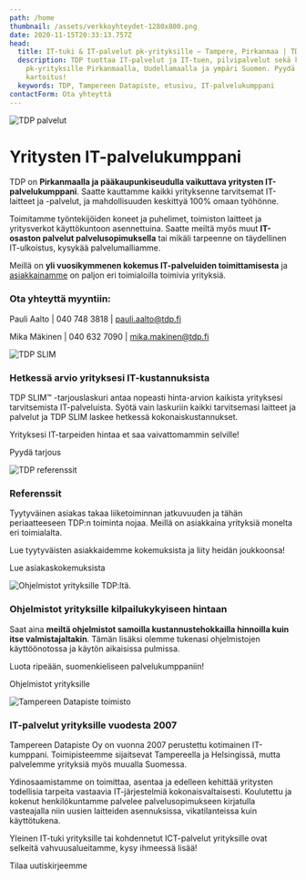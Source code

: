 ```yaml
---
path: /home
thumbnail: /assets/verkkoyhteydet-1280x800.png
date: 2020-11-15T20:33:13.757Z
head:
  title: IT-tuki & IT-palvelut pk-yrityksille – Tampere, Pirkanmaa | TDP
  description: TDP tuottaa IT-palvelut ja IT-tuen, pilvipalvelut sekä kyberturvan
    pk-yrityksille Pirkanmaalla, Uudellamaalla ja ympäri Suomen. Pyydä maksuton
    kartoitus!
  keywords: TDP, Tampereen Datapiste, etusivu, IT-palvelukumppani
contactForm: Ota yhteyttä
---
```


<HeroBlock bgColor="brand" imageAlign="right">

<div className="HeroBlockImage">

![TDP palvelut](/assets/verkkoyhteydet-1280x800.png)

</div>

<div className="HeroBlockContent">

# Yritysten IT-palvelukumppani

TDP on **Pirkanmaalla ja pääkaupunkiseudulla vaikuttava yritysten IT-palvelukumppani**. Saatte kauttamme kaikki yrityksenne tarvitsemat IT-laitteet ja -palvelut, ja mahdollisuuden keskittyä 100% omaan työhönne.

Toimitamme työntekijöiden koneet ja puhelimet, toimiston laitteet ja yritysverkot käyttökuntoon asennettuina. Saatte meiltä myös muut **IT-osaston palvelut palvelusopimuksella** tai mikäli tarpeenne on täydellinen IT-ulkoistus, kysykää palvelumalliamme.

Meillä on **yli vuosikymmenen kokemus IT-palveluiden toimittamisesta** ja [asiakkainamme](/referenssit) on paljon eri toimialoilla toimivia yrityksiä. 

### Ota yhteyttä myyntiin:

Pauli Aalto | 040 748 3818 | pauli.aalto@tdp.fi

Mika Mäkinen | 040 632 7090 | mika.makinen@tdp.fi

</div>

</HeroBlock>



<HeroBlock bgColor="light" imageAlign="right">

<div className="HeroBlockImage">

![TDP SLIM](/assets/tdp-slim-promo-light.jpg)

</div>

<div className="HeroBlockContent">

### Hetkessä arvio yrityksesi IT-kustannuksista

TDP SLIM™ -tarjouslaskuri antaa nopeasti hinta-arvion kaikista yrityksesi tarvitsemista IT-palveluista. Syötä vain laskuriin kaikki tarvitsemasi laitteet ja palvelut ja TDP SLIM laskee hetkessä kokonaiskustannukset. 

Yrityksesi IT-tarpeiden hintaa et saa vaivattomammin selville!

<SupportPricingCalculator />

<CallToAction bgColor="brand" url="https://www.tdp.fi/ota-yhteytta" align="center">Pyydä tarjous</CallToAction>

</div>

</HeroBlock>



<HeroBlock bgColor="brand" imageAlign="left">

<div className="HeroBlockImage">

![TDP referenssit](/assets/tdp-asiakasreferenssit.png)

</div>

<div className="HeroBlockContent">

### Referenssit

Tyytyväinen asiakas takaa liiketoiminnan jatkuvuuden ja tähän periaatteeseen TDP:n toiminta nojaa. Meillä on asiakkaina yrityksiä monelta eri toimialalta. 

Lue tyytyväisten asiakkaidemme kokemuksista ja liity heidän joukkoonsa!

<CallToAction bgColor="dark" url="/referenssit" align="center">Lue asiakaskokemuksista</CallToAction>

</div>

</HeroBlock>



<HeroBlock bgColor="light" imageAlign="right">

<div className="HeroBlockImage">

![Ohjelmistot yrityksille TDP:ltä.](/assets/ota-yhteytta-myynti-tinified.png)

</div>

<div className="HeroBlockContent">

### O﻿hjelmistot yrityksille kilpailukykyiseen hintaan

Saat aina **meiltä ohjelmistot samoilla kustannustehokkailla hinnoilla kuin itse valmistajaltakin**. Tämän lisäksi olemme tukenasi ohjelmistojen käyttöönotossa ja käytön aikaisissa pulmissa. 

Luota ripeään, suomenkieliseen palvelukumppaniin!

<CallToAction bgColor="brand" url="/ohjelmistot" align="center">Ohjelmistot yrityksille</CallToAction>

</div>

</HeroBlock>


<LatestPosts maxNumberOfPosts="2" title="Ajankohtaista"/>


<HeroBlock bgColor="lightest" imageAlign="left">

<div className="HeroBlockImage">

![Tampereen Datapiste toimisto](/assets/tdp-henkilöstö-2024-tinified.jpg)

</div>

<div className="HeroBlockContent">

### IT-palvelut yrityksille vuodesta 2007

Tampereen Datapiste Oy on vuonna 2007 perustettu kotimainen IT-kumppani. Toimipisteemme sijaitsevat Tampereella ja Helsingissä, mutta palvelemme yrityksiä myös muualla Suomessa.

Ydinosaamistamme on toimittaa, asentaa ja edelleen kehittää yritysten todellisia tarpeita vastaavia IT-järjestelmiä kokonaisvaltaisesti. Koulutettu ja kokenut henkilökuntamme palvelee palvelusopimukseen kirjatulla vasteajalla niin uusien laitteiden asennuksissa, vikatilanteissa kuin käyttötukena. 

YIeinen IT-tuki yrityksille tai kohdennetut ICT-palvelut yrityksille ovat selkeitä vahvuusalueitamme, kysy ihmeessä lisää!

<CallToAction bgColor="brand" url="https://bit.ly/3zsDs3q" align="center">Tilaa uutiskirjeemme</CallToAction>

</div>

</HeroBlock>


<Cards cardsPerRow="3" cards='[{"title":"IT-laitteet yrityksille","content":"Oletko hankkimassa yrityksellesi tietokoneita tai muita IT-laitteita? Pyydä aina tarjous myös meiltä!","link":"/it-laitteet/","linkText":"Lue lisää","bgColor":"lightest","linkBgColor":"brand"},{"title":"IT-palvelut yrityksille","content":"On hakusi sitten IT-palvelut Helsinki tai Tampere, tarjoamme saman toimivan palvelumallimme joka kaupunkiin.","linkText":"Lue lisää","link":"/it-palvelut/","bgColor":"lightest","linkBgColor":"brand"},{"title":"Uuden yrittäjän palvelut","content":"Mitä uusi yrityksesi tarvitsee? Saat kauttamme domainit, sähköpostit, liiketoimintasovellukset ja muut IT-palvelut.","link":"/uusi-yrittaja/","linkText":"Lue lisää","bgColor":"lightest","linkBgColor":"brand"}]' />